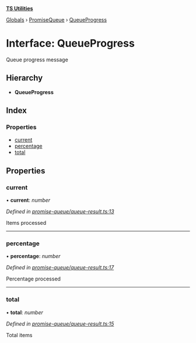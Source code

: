 **[TS Utilities](../README.md)**

[Globals](../README.md) › [PromiseQueue](../modules/promisequeue.md) › [QueueProgress](promisequeue.queueprogress.md)

# Interface: QueueProgress

Queue progress message

## Hierarchy

* **QueueProgress**

## Index

### Properties

* [current](promisequeue.queueprogress.md#current)
* [percentage](promisequeue.queueprogress.md#percentage)
* [total](promisequeue.queueprogress.md#total)

## Properties

###  current

• **current**: *number*

*Defined in [promise-queue/queue-result.ts:13](https://github.com/Juraji/ts-utilities/blob/master/src/lib/promise-queue/queue-result.ts#L13)*

Items processed

___

###  percentage

• **percentage**: *number*

*Defined in [promise-queue/queue-result.ts:17](https://github.com/Juraji/ts-utilities/blob/master/src/lib/promise-queue/queue-result.ts#L17)*

Percentage processed

___

###  total

• **total**: *number*

*Defined in [promise-queue/queue-result.ts:15](https://github.com/Juraji/ts-utilities/blob/master/src/lib/promise-queue/queue-result.ts#L15)*

Total items